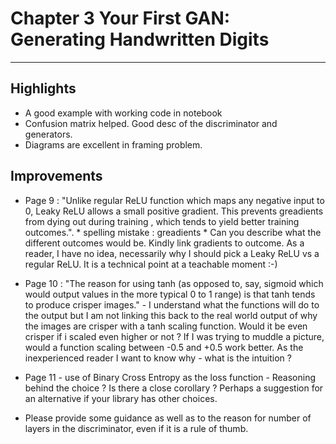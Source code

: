 
# Chapter 3 Your First GAN: Generating Handwritten Digits
---



  ## Highlights
  * A good example with working code in notebook
  * Confusion matrix helped. Good desc of the discriminator and generators.
  * Diagrams are excellent in framing problem.

  ## Improvements
  * Page 9 : "Unlike regular ReLU function which maps any negative input
to 0, Leaky ReLU allows a small positive gradient. This prevents greadients from dying
out during training , which tends to yield better training outcomes.".
        * spelling mistake : greadients
        * Can you describe what the different outcomes would be. Kindly link gradients to outcome. As a reader, I have no idea, necessarily why I should pick a Leaky ReLU vs a regular ReLU. It is a technical point at a teachable moment :-)

* Page 10 : "The reason for using tanh (as opposed to, say, sigmoid which would output values in the more typical 0 to 1 range) is that tanh tends to produce crisper images."  - I understand what the functions will do to the output but I am not linking this back to the real world output of why the images are crisper with a tanh scaling function. Would it be even crisper if i scaled even higher or not ? If I was trying to muddle a picture, would a function scaling between -0.5 and +0.5 work better. As the inexperienced reader I want to know why - what is the intuition ?

* Page 11 - use of Binary Cross Entropy as the loss function - Reasoning behind the choice ? Is there a close corollary ? Perhaps a suggestion for an alternative if your library has other choices.

* Please provide some guidance as well as to the reason for number of layers in the discriminator, even if it is a rule of thumb.
